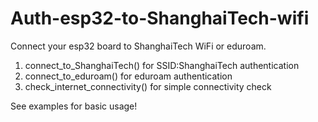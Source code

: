 # Auth-esp32-to-ShanghaiTech-wifi
Connect your esp32 board to ShanghaiTech WiFi or eduroam.  

1. connect_to_ShanghaiTech() for SSID:ShanghaiTech authentication
2. connect_to_eduroam() for eduroam authentication
3. check_internet_connectivity() for simple connectivity check

See examples for basic usage!
